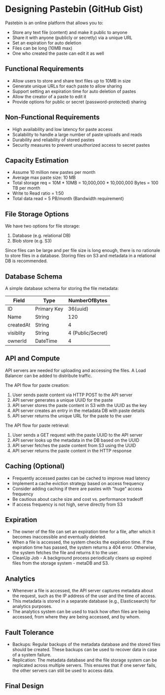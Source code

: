 # Designing Pastebin (GitHub Gist)

Pastebin is an online platform that allows you to:
- Store any text file (content) and make it public to anyone
- Share it with anyone (publicly or secretly) via a unique URL 
- Set an expiration for auto deletion
- Files can be long (10MB max)
- One who created the paste can edit it as well 

## Functional Requirements
- Allow users to store and share text files up to 10MB in size
- Generate unique URLs for each paste to allow sharing
- Support setting an expiration time for auto deletion of pastes
- Allow the creator of a paste to edit it
- Provide options for public or secret (password-protected) sharing

## Non-Functional Requirements
- High availability and low latency for paste access
- Scalability to handle a large number of paste uploads and reads
- Durability and reliability of stored pastes
- Security measures to prevent unauthorized access to secret pastes

## Capacity Estimation
- Assume 10 million new pastes per month
- Average max paste size: 10 MB
- Total storage req = 10M * 10MB = 10,000,000 * 10,000,000 Bytes = 100 TB per month
- Write to Read ratio = 1:50
- Total data read = 5 PB/month (Bandwidth requirement)

## File Storage Options
We have two options for file storage: 
1. Database (e.g. relational DB)
2. Blob store (e.g. S3)

Since files can be large and per file size is long enough, there is no rationale to store files in a database. Storing files on S3 and metadata in a relational DB is recommended.

## Database Schema
A simple database schema for storing the file metadata:

| Field       | Type        | NumberOfBytes              |
|-------------|-------------|----------------------------|
| ID          | Primary Key | 36(uuid)                   |
| Name        | String      | 120                        |
| createdAt   | String      | 4                          |
| visiblity   | String      | 4 (Public/Secret)          |
| ownerId     | DateTime    | 4                          |

## API and Compute
API servers are needed for uploading and accessing the files. A Load Balancer can be added to distribute traffic.

The API flow for paste creation:
1. User sends paste content via HTTP POST to the API server
2. API server generates a unique UUID for the paste
3. API server stores the paste content in S3 with the UUID as the key
4. API server creates an entry in the metadata DB with paste details
5. API server returns the unique URL for the paste to the user

The API flow for paste retrieval:
1. User sends a GET request with the paste UUID to the API server
2. API server looks up the metadata in the DB based on the UUID
3. API server fetches the paste content from S3 using the UUID
4. API server returns the paste content in the HTTP response

## Caching (Optional)
- Frequently accessed pastes can be cached to improve read latency
- Implement a cache eviction strategy based on access frequency
- Consider adding caching if there are pastes with "huge" access frequency
- Be cautious about cache size and cost vs. performance tradeoff
- If access frequency is not high, serve directly from S3

## Expiration
- The owner of the file can set an expiration time for a file, after which it becomes    inaccessible and eventually deleted.
- When a file is accessed, the system checks the expiration time. If the expiration time has passed, the system returns a 404 error. Otherwise, the system fetches the file and returns it to the user.
- CleanUp Job - A background process periodically cleans up expired files from the storage system - metaDB and S3.

## Analytics

- Whenever a file is accessed, the API server captures metadata about the request, such as the IP address of the user and the time of access.
- This metadata is stored in a separate database (e.g., Elasticsearch) for analytics purposes.
- The analytics system can be used to track how often files are being accessed, from where they are being accessed, and by whom.

## Fault Tolerance

- Backups: Regular backups of the metadata database and the stored files should be created. These backups can be used to recover data in case of a system failure.
- Replication: The metadata database and the file storage system can be replicated across multiple servers. This ensures that if one server fails, the other servers can still be used to access data.

## Final Design
